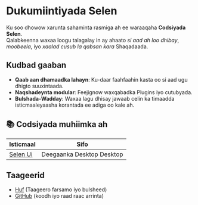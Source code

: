# **Dukumiintiyada Selen**

Ku soo dhowow xarunta sahaminta rasmiga ah ee waraaqaha **Codsiyada Selen**.\
Qalabkeenna waxaa loogu talagalay in ay ahaato *si aad ah loo dhibay*, *moobeela*, iyo *xaalad cusub la qabsan kara*
Shaqadaada.

## Kudbad gaaban

* **Qaab aan dhamaadka lahayn**: Ku-daar faahfaahin kasta oo si aad ugu dhigto suuxintaada.
* **Naqshadeynta modular**: Feejignow waxqabadka Plugins iyo cutubyada.
* **Bulshada-Wadday**: Waxaa lagu dhisay jawaab celin ka timaadda isticmaaleyaasha korantada ee adiga oo kale ah.

## **📚 Codsiyada muhiimka ah**

| Isticmaal                   | Sifo                      |
| --------------------------- | ------------------------- |
| [Selen Ui](/apps/seelen-ui) | Deegaanka Desktop Desktop |

## Taageerid

* [Huf](https://discord.gg/ABfASx5ZAJ) (Taageero farsamo iyo bulsheed)
* [GitHub](https://github.com/Seelen-Inc) (koodh iyo raad raac arrinta)
